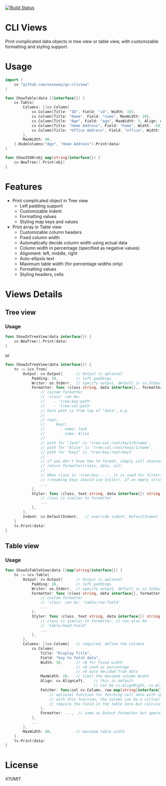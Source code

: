 [![Build Status](https://travis-ci.org/easeway/go-cliview.png?branch=master)](https://travis-ci.org/easeway/go-cliview)

# CLI Views
Print complicated data objects in tree view or table view, with customizable formatting and styling support.

# Usage
```go
import (
	cv "github.com/easeway/go-cliview"
)

func ShowTable(data []interface{}) {
	cv.Table{
		Columns: []cv.Column{
			cv.Column{Title: "ID", Field: "id", Width: 16},
			cv.Column{Title: "Name", Field: "name", MaxWidth: 20},
			cv.Column{Title: "Age", Field: "age", MaxWidth: 3, Align: cv.AlignRight},
			cv.Column{Title: "Home Address", Field: "home", Width: -50},		// 50% width
			cv.Column{Title: "Office Address", Field: "office", Width: -50},	// 50% width
		},
		MaxWidth: 80,
	}.HideColumns("Age", "Home Address").Print(data)
}

func ShowJSON(obj map[string]interface{}) {
	cv.NewTree().Print(obj)
}
```

# Features

- Print complicated object in Tree view
	- Left padding support
	- Customizable indent
	- Formatting values
	- Styling map keys and values
- Print array in Table view
	- Customizable column headers
	- Fixed column width
	- Automatically decide column width using actual data
	- Column width in percentage (specified as negative values)
	- Alignment: left, middle, right
	- Auto-ellipsis text
	- Maximum table width (for percentage widths only)
	- Formatting values
	- Styling headers, cells

# Views Details

## Tree view

### Usage

```go
func ShowInTreeView(data interface{}) {
	cv.NewTree().Print(data)
}
```

or

```go
func ShowInTreeView(data interface{}) {
	tv := &cv.Tree{
		Output: cv.Output{		// Output is optional
			Padding: 10,		// left paddings
			Writer: os.Stderr,	// specify output, default is os.Stdout
			Formatter: func (class string, data interface{},, formatter cv.FormatterFunc) string {
				// custom formatter
				// 'class' can be:
				//    - 'tree:key:path'
				//    - 'tree:val:path'
				// here path is from top of "data", e.g.
				//
				// root:
				//     key1:
				//       - name: Jack
				//       - name: Alice
			    //
				// path for "Jack" is 'tree:val:root/key1/0/name',
				// path for "Alice" is 'tree:val:root/key1/1/name',
				// path for "key1" is 'tree:key:root/key1'
				//
				// if you don't know how to format, simply call chained "formatter"
				// return formatter(class, data, nil)
				//
				// When class is 'tree:key:...', it is used for filtering keys rather than renaming keys
				// (renaming keys should use Styler). If an empty string is returned, the key is skipped.
				...
			},
			Styler: func (class, text string, data interface{}) string {
				// class is similar to formatter
				...
			},
		},
		Indent: cv.DefaultIndent,	// override indent, DefaultIndent is 4
	}
	tv.Print(data)
}
```

## Table view

### Usage

```go
func ShowInTableView(data []map[string]interface{}) {
	tv := &cv.Table{
		Output: cv.Output{		// Output is optional
			Padding: 10,		// left paddings
			Writer: os.Stderr,	// specify output, default is os.Stdout
			Formatter: func (class string, data interface{}, formatter cv.FormatterFunc) string {
				// custom formatter
				// 'class' can be: 'table:row:field'
				...
			},
			Styler: func (class, text string, data interface{}) string {
				// class is similar to formatter, it can also be
				// 'table:head:field'
				...
			},
		},
		Columns: []cv.Column{	// required, define the columns
			cv.Column{
				Title: "Display Title",
				Field: "key to fetch data",
				Width: 10,		// >0 for fixed width
								// <0 used as percentage
								// =0 auto decided from data
				MaxWidth: 10,	// limit the maximum column Width
				Align: cv.AlignLeft,	// this is default
										// can be cv.AlignRight, cv.AlignMiddle
				Fetcher: func(col cv.Column, row map[string]interface{}) interface{} {
					// optional function for fetching cell data with special logic.
					// with this function, the column can be a virtual column which doesn't
					// require the Field in the table data but calculated from other fields
				},
				Formatter: ...,  // same as Output.Formatter but operates on column level
			},
			...
		},
		MaxWidth: 80,			// maximum table width
	}
	tv.Print(data)
}
```

# License
X11/MIT
